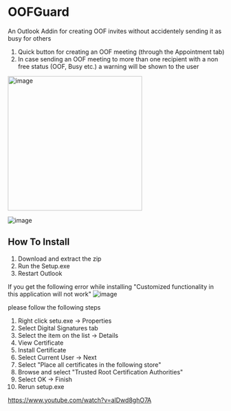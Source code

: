 # OOFGuard
An Outlook Addin for creating OOF invites without accidentely sending it as busy for others

1. Quick button for creating an OOF meeting (through the Appointment tab)
2. In case sending an OOF meeting to more than one recipient with a non free status (OOF, Busy etc.) a warning will be shown to the user

<img width="312" alt="image" src="https://user-images.githubusercontent.com/21905174/184528219-0c11840c-b0e6-4b82-867b-971350c4f449.png">

![image](https://user-images.githubusercontent.com/21905174/183716086-ab384d76-0479-43b2-99ec-08697bb95606.png)

## How To Install
1.	Download and extract the zip 
2.	Run the Setup.exe
3.	Restart Outlook

If you get the following error while installing
"Customized functionality in this application will not work"
![image](https://user-images.githubusercontent.com/21905174/184528348-0b5ebcd9-3651-4261-9399-fc181cc91fc1.png)

please follow the following steps
1. Right click setu.exe -> Properties
2. Select Digital Signatures tab
3. Select the item on the list -> Details
4. View Certificate
5. Install Certificate
6. Select Current User -> Next
7. Select "Place all certificates in the following store"
8. Browse and select "Trusted Root Certification Authorities"
9. Select OK -> Finish
10. Rerun setup.exe

https://www.youtube.com/watch?v=alDwd8ghO7A



